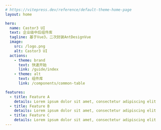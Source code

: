 ```yaml
---
# https://vitepress.dev/reference/default-theme-home-page
layout: home

hero:
  name: Castor3 UI
  text: 企业级中后组件库
  tagline: 基于Vue3，二次封装AntDesignVue
  image:
    src: /logo.png
    alt: Castor3 UI
  actions:
    - theme: brand
      text: 快速开始
      link: /guide/index
    - theme: alt
      text: 组件库
      link: /components/common-table

features:
  - title: Feature A
    details: Lorem ipsum dolor sit amet, consectetur adipiscing elit
  - title: Feature B
    details: Lorem ipsum dolor sit amet, consectetur adipiscing elit
  - title: Feature C
    details: Lorem ipsum dolor sit amet, consectetur adipiscing elit
---
```


